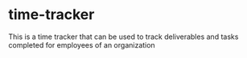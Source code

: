 # time-tracker
This is a time tracker that can be used to track deliverables and tasks completed for employees of an organization

